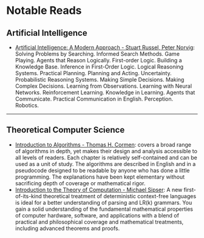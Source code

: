 # Notable Reads

## Artificial Intelligence

* [Artificial Intelligence: A Modern Approach - Stuart Russel, Peter Norvig](https://www.amazon.ca/Artificial-Intelligence-Modern-Approach-3rd/dp/0136042597): Solving Problems by Searching. Informed Search Methods. Game Playing. Agents that Reason Logically. First-order Logic. Building a Knowledge Base. Inference in First-Order Logic. Logical Reasoning Systems. Practical Planning. Planning and Acting. Uncertainty. Probabilistic Reasoning Systems. Making Simple Decisions. Making Complex Decisions. Learning from Observations. Learning with Neural Networks. Reinforcement Learning. Knowledge in Learning. Agents that Communicate. Practical Communication in English. Perception. Robotics.

--------------------

## Theoretical Computer Science

* [Introduction to Algorithms - Thomas H. Cormen](https://www.amazon.com/Introduction-Algorithms-3rd-MIT-Press/dp/0262033844/ref=pd_sim_14_1?_encoding=UTF8&pd_rd_i=0262033844&pd_rd_r=C7TPTZWQCJGVD4R1Q6CV&pd_rd_w=No8Se&pd_rd_wg=JoUeq&psc=1&refRID=C7TPTZWQCJGVD4R1Q6CV): covers a broad range of algorithms in depth, yet makes their design and analysis accessible to all levels of readers. Each chapter is relatively self-contained and can be used as a unit of study. The algorithms are described in English and in a pseudocode designed to be readable by anyone who has done a little programming. The explanations have been kept elementary without sacrificing depth of coverage or mathematical rigor.
* [Introduction to the Theory of Computation - Michael Sipser](https://www.amazon.com/Introduction-Theory-Computation-Michael-Sipser/dp/113318779X/ref=pd_sim_14_15?_encoding=UTF8&pd_rd_i=113318779X&pd_rd_r=9CAAZ62ZCMHKGH0N8C8F&pd_rd_w=iuY18&pd_rd_wg=5Wwcn&psc=1&refRID=9CAAZ62ZCMHKGH0N8C8F): A new first-of-its-kind theoretical treatment of deterministic context-free languages is ideal for a better understanding of parsing and LR(k) grammars. You gain a solid understanding of the fundamental mathematical properties of computer hardware, software, and applications with a blend of practical and philosophical coverage and mathematical treatments, including advanced theorems and proofs. 
